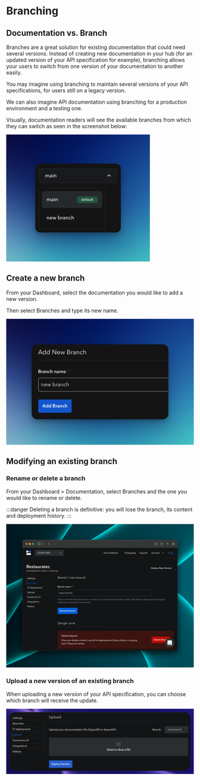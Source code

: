 # Branching

## Documentation vs. Branch

Branches are a great solution for existing documentation that could need several versions. Instead of creating new documentation in your hub (for an updated version of your API specification for example), branching allows your users to switch from one version of your documentation to another easily.

You may imagine using branching to maintain several versions of your API specifications, for users still on a legacy version.

We can also imagine API documentation using branching for a production environment and a testing one.

Visually, documentation readers will see the available branches from which they can switch as seen in the screenshot below:

![](/files/help/branch-select-dark.png)

## Create a new branch

From your Dashboard, select the documentation you would like to add a new version.

Then select Branches and type its new name.

![](/files/help/branch-new-dark.png)

## Modifying an existing branch

### Rename or delete a branch

From your Dashboard > Documentation, select Branches and the one you would like to rename or delete.

:::danger
Deleting a branch is definitive: you will lose the branch, its content and deployment history.
:::

![](/files/help/legacy/s7PxQPw06kyQLEwV29eL.png)

### Upload a new version of an existing branch

When uploading a new version of your API specification, you can choose which branch will receive the update.

![](/files/help/legacy/bk2O9oSDJCk2ROLrAM9Y.png)

